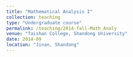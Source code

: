 ```yaml
---
title: "Mathematical Analysis I"
collection: teaching
type: "Undergraduate course"
permalink: /teaching/2014-fall-Math_Analy
venue: "Taishan College, Shandong University"
date: 2014-09
location: "Jinan, Shandong"
---
```



